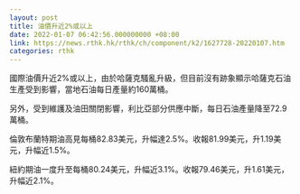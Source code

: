 ```yaml
---
layout: post
title: 油價升近2%或以上
date: 2022-01-07 06:42:56.000000000 +08:00
link: https://news.rthk.hk/rthk/ch/component/k2/1627728-20220107.htm
categories: rthk
---
```


國際油價升近2%或以上，由於哈薩克騷亂升級，但目前沒有跡象顯示哈薩克石油生產受到影響，當地石油每日產量約160萬桶。

另外，受到維護及油田關閉影響，利比亞部分供應中斷，每日石油產量降至72.9萬桶。

倫敦布蘭特期油高見每桶82.83美元，升幅達2.5%。收報81.99美元，升1.19美元，升幅近1.5%。

紐約期油一度升至每桶80.24美元，升幅近3.1%。收報79.46美元，升1.61美元，升幅近2.1%。
